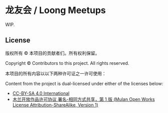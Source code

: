 # 龙友会 / Loong Meetups

WIP.

## License

版权所有 &copy; 本项目的贡献者们。所有权利保留。

Copyright &copy; Contributors to this project. All rights reserved.

本项目的所有内容以以下两种许可证之一许可使用：

Content from the project is dual-licensed under either of the licenses below:

* [CC-BY-SA 4.0 International][CC-BY-SA-4.0]
* [木兰开放作品许可协议 署名-相同方式共享，第 1 版 (Mulan Open Works License Attribution-ShareAlike, Version 1)][MulanOWL-BY-SA-1.0]

[CC-BY-SA-4.0]: ./LICENSE.CC-BY-SA-4.0
[MulanOWL-BY-SA-1.0]: ./LICENSE.MulanOWL-BY-SA-1.0
